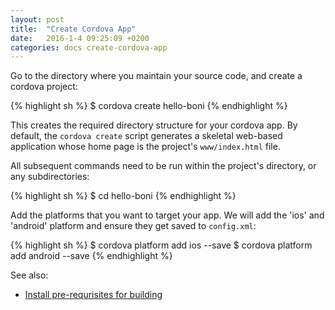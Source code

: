 ```yaml
---
layout: post
title:  "Create Cordova App"
date:   2016-1-4 09:25:09 +0200
categories: docs create-cordova-app
---
```

Go to the directory where you maintain your source code, and create a cordova project:

{% highlight sh %}
$ cordova create hello-boni
{% endhighlight %}

This creates the required directory structure for your cordova app. By default, the `cordova create` script generates a skeletal web-based application whose home page is the project's `www/index.html` file.

All subsequent commands need to be run within the project's directory, or any subdirectories:

{% highlight sh %}
$ cd hello-boni
{% endhighlight %}

Add the platforms that you want to target your app. We will add the 'ios' and 'android' platform and ensure they get saved to `config.xml`:

{% highlight sh %}
$ cordova platform add ios --save
$ cordova platform add android --save
{% endhighlight %}

See also:

* [Install pre-requrisites for building][install-prerequisits]


[install-prerequisits]: https://cordova.apache.org/docs/en/6.x/guide/cli/index.html#install-pre-requrisites-for-building
